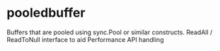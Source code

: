 # pooledbuffer
Buffers that are pooled using sync.Pool or similar constructs.  ReadAll / ReadToNull interface to aid Performance API handling

